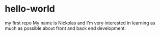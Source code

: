 # hello-world
my first repo
My name is Nickolas and I'm very interested in learning as much as possible about front and back end development.
